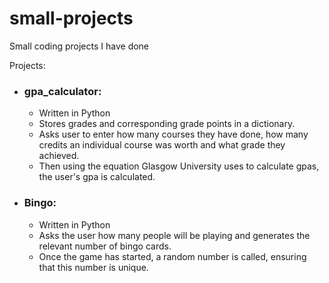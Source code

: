 # small-projects
Small coding projects I have done

Projects:
  - ### gpa_calculator:
    - Written in Python
    - Stores grades and corresponding grade points in a dictionary.
    - Asks user to enter how many courses they have done, how many credits an individual course was worth and what grade they achieved.
    - Then using the equation Glasgow University uses to calculate gpas, the user's gpa is calculated.

  - ### Bingo:
    - Written in Python
    - Asks the user how many people will be playing and generates the relevant number of bingo cards.
    - Once the game has started, a random number is called, ensuring that this number is unique.
